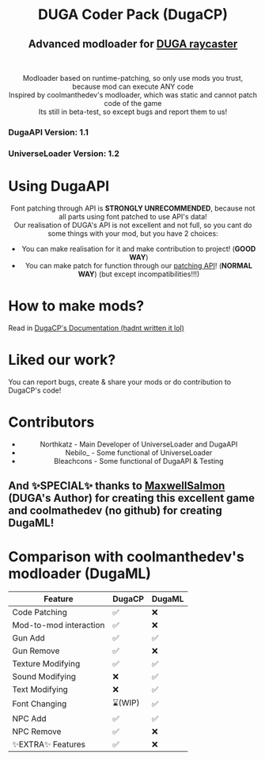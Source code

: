 <h1 align="center">DUGA Coder Pack (DugaCP)</h1>
<h2 align="center">Advanced modloader for <a href="https://github.com/MaxwellSalmon/DUGA">DUGA raycaster</a></h2><br>
<p align="center">Modloader based on runtime-patching, so only use mods you trust, because mod can execute ANY code<br>
Inspired by coolmanthedev's modloader, which was static and cannot patch code of the game<br>
Its still in beta-test, so except bugs and report them to us!<br></p>
<h3><strong>DugaAPI Version: </strong>1.1</h3>
<h3><strong>UniverseLoader Version: </strong>1.2</h3>
<h1>Using DugaAPI</h1>
<p  align="center">Font patching through API is <strong>STRONGLY UNRECOMMENDED</strong>, because not all parts using font patched to use API's data!<br>
Our realisation of DUGA's API is not excellent and not full, so you cant do some things with your mod, but you have 2 choices:<br></p>
<ul>
  <li align="center">You can make realisation for it and make contribution to project! (<strong>GOOD WAY</strong>)</li>
  <li align="center">You can make patch for function through our <a href="">patching API</a>! (<strong>NORMAL WAY</strong>) (but except incompatibilities!!!)</li>
</ul>
<h1>How to make mods?</h1>
Read in <a href="">DugaCP's Documentation (hadnt written it lol)</a><br>
<h1>Liked our work?</h1>
You can report bugs, create & share your mods or do contribution to DugaCP's code!<br>
<h1>Contributors</h1>
<ul>
  <li align="center">Northkatz - Main Developer of UniverseLoader and DugaAPI</li>
  <li align="center">Nebilo_ - Some functional of UniverseLoader</li>
  <li align="center">Bleachcons - Some functional of DugaAPI & Testing</li>
</ul>
<h2>And ✨SPECIAL✨ thanks to <a href="https://github.com/MaxwellSalmon">MaxwellSalmon</a> (DUGA's Author) for creating this excellent game and coolmathedev (no github) for creating DugaML!</h2>
<h1>Comparison with coolmanthedev's modloader (DugaML)</h1>

| **Feature**                                | DugaCP       | DugaML       |
| ------------------------------------------ | ------------ | ------------ |
| Code Patching                              | ✅           | ❌           |
| Mod-to-mod interaction                     | ✅           | ❌           |
| Gun Add                                    | ✅       | ✅           |
| Gun Remove                                 | ✅       | ❌           |
| Texture Modifying                          | ✅           | ✅           |
| Sound Modifying                            | ❌           | ✅           |
| Text Modifying                             | ❌           | ✅           |
| Font Changing                              | ⌛(WIP)       | ✅           |
| NPC Add                                    | ✅           | ✅           |
| NPC Remove                                 | ✅           | ❌           |
| ✨EXTRA✨ Features                        | ✅           | ❌           |
